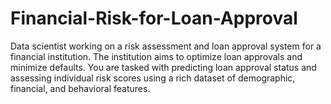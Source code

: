 # Financial-Risk-for-Loan-Approval
Data scientist working on a risk assessment and loan approval system for a financial institution. The institution aims to optimize loan approvals and minimize defaults. You are tasked with predicting loan approval status and assessing individual risk scores using a rich dataset of demographic, financial, and behavioral features.
